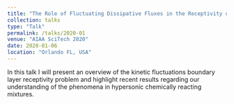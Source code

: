 ```yaml
---
title: "The Role of Fluctuating Dissipative Fluxes in the Receptivity of High-Speed Reacting Binary Mixtures to Kinetic Fluctuations"
collection: talks
type: "Talk"
permalink: /talks/2020-01
venue: "AIAA SciTech 2020"
date: 2020-01-06
location: "Orlando FL, USA"
---
```


In this talk I will present an overview of the kinetic fluctuations boundary layer receptivity problem and highlight recent results regarding our understanding of the phenomena in hypersonic chemically reacting mixtures. 

